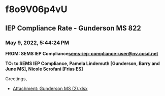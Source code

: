 # f8o9V06p4vU
## IEP Compliance Rate - Gunderson MS 822
### May 9, 2022, 5:44:24 PM
**FROM: SEMS IEP Compliance<sems-iep-compliance-user@nv.ccsd.net>**

**TO: to SEMS IEP Compliance, Pamela Lindemuth [Gunderson, Barry and June MS], Nicole Scrofani [Frias ES]**


Greetings,  





* [Attachment: Gunderson MS (2).xlsx](f8o9V06p4vU-attachment-1.xlsx)
